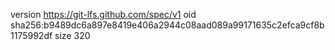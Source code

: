 version https://git-lfs.github.com/spec/v1
oid sha256:b9489dc6a897e8419e406a2944c08aad089a99171635c2efca9cf8b1175992df
size 320
